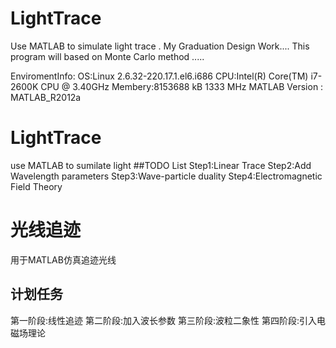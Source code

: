 LightTrace
==========

Use MATLAB to simulate light trace . My Graduation Design Work....
This program will based on Monte Carlo method .....

EnviromentInfo:
OS:Linux 2.6.32-220.17.1.el6.i686 
CPU:Intel(R) Core(TM) i7-2600K CPU @ 3.40GHz
Membery:8153688 kB 1333 MHz 
MATLAB Version : MATLAB_R2012a


# LightTrace
use MATLAB to sumilate light
##TODO List
Step1:Linear Trace
Step2:Add Wavelength parameters
Step3:Wave-particle duality
Step4:Electromagnetic Field Theory


# 光线追迹
用于MATLAB仿真追迹光线
## 计划任务
第一阶段:线性追迹
第二阶段:加入波长参数
第三阶段:波粒二象性
第四阶段:引入电磁场理论
